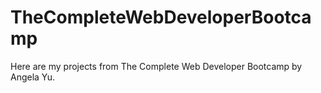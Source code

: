 # TheCompleteWebDeveloperBootcamp
Here are my projects from The Complete Web Developer Bootcamp by Angela Yu.
